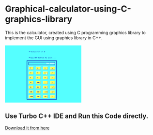 # Graphical-calculator-using-C-graphics-library
This is the calculator, created using C programming graphics library to implement the GUI using graphics library in C++.<br><br>
<img src="https://github.com/VrushankPatel/Graphical-calculator-using-C-graphics-library/blob/master/Calculator.png" width="50%">
## Use Turbo C++ IDE and Run this Code directly.
[Download it from here](https://developerinsider.co/download-turbo-c-for-windows-7-8-8-1-and-windows-10-32-64-bit-full-screen/)

